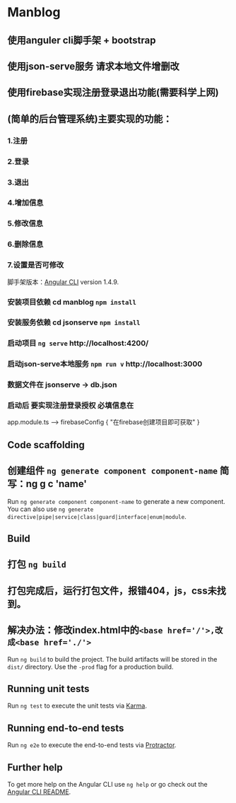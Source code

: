 # Manblog

## 使用anguler cli脚手架 + bootstrap

## 使用json-serve服务 请求本地文件增删改

## 使用firebase实现注册登录退出功能(需要科学上网)

## (简单的后台管理系统)主要实现的功能：

### 1.注册
### 2.登录
### 3.退出
### 4.增加信息
### 5.修改信息
### 6.删除信息
### 7.设置是否可修改


脚手架版本：[Angular CLI](https://github.com/angular/angular-cli) version 1.4.9.

### 安装项目依赖 cd manblog `npm install`  
### 安装服务依赖 cd jsonserve `npm install`  


### 启动项目 `ng serve`   http://localhost:4200/

### 启动json-serve本地服务 `npm run v`    http://localhost:3000
### 数据文件在 jsonserve -> db.json


### 启动后 要实现注册登录授权  必填信息在  
app.module.ts -->  firebaseConfig { "在firebase创建项目即可获取" }



## Code scaffolding
## 创建组件 `ng generate component component-name`   简写：ng g c 'name'

Run `ng generate component component-name` to generate a new component. You can also use `ng generate directive|pipe|service|class|guard|interface|enum|module`.

## Build
## 打包  `ng build`
## 打包完成后，运行打包文件，报错404，js，css未找到。
## 解决办法：修改index.html中的`<base href='/'>,改成<base href='./'>`

Run `ng build` to build the project. The build artifacts will be stored in the `dist/` directory. Use the `-prod` flag for a production build.

## Running unit tests

Run `ng test` to execute the unit tests via [Karma](https://karma-runner.github.io).

## Running end-to-end tests

Run `ng e2e` to execute the end-to-end tests via [Protractor](http://www.protractortest.org/).

## Further help

To get more help on the Angular CLI use `ng help` or go check out the [Angular CLI README](https://github.com/angular/angular-cli/blob/master/README.md).
